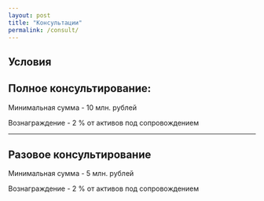 ```yaml
---
layout: post
title: "Консультации"
permalink: /consult/
---
```


## Условия 

## Полное консультирование:

Минимальная сумма - 10 млн. рублей

Вознаграждение - 2 % от активов под сопровождением 

----
## Разовое консультирование
Минимальная сумма - 5 млн. рублей

Вознаграждение - 2 % от активов под сопровождением
